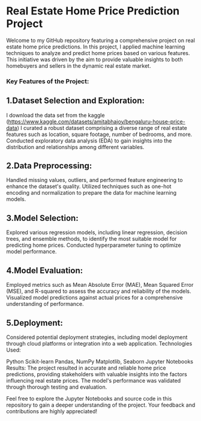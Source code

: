 # Real Estate Home Price Prediction Project

Welcome to my GitHub repository featuring a comprehensive project on real estate home price predictions. In this project, I applied machine learning techniques to analyze and predict home prices based on various features. This initiative was driven by the aim to provide valuable insights to both homebuyers and sellers in the dynamic real estate market.

### Key Features of the Project:

## 1.Dataset Selection and Exploration:

I download the data set from the kaggle (https://www.kaggle.com/datasets/amitabhajoy/bengaluru-house-price-data)
I curated a robust dataset comprising a diverse range of real estate features such as location, square footage, number of bedrooms, and more.
Conducted exploratory data analysis (EDA) to gain insights into the distribution and relationships among different variables.
## 2.Data Preprocessing:

Handled missing values, outliers, and performed feature engineering to enhance the dataset's quality.
Utilized techniques such as one-hot encoding and normalization to prepare the data for machine learning models.
## 3.Model Selection:

Explored various regression models, including linear regression, decision trees, and ensemble methods, to identify the most suitable model for predicting home prices.
Conducted hyperparameter tuning to optimize model performance.
## 4.Model Evaluation:

Employed metrics such as Mean Absolute Error (MAE), Mean Squared Error (MSE), and R-squared to assess the accuracy and reliability of the models.
Visualized model predictions against actual prices for a comprehensive understanding of performance.
## 5.Deployment:

Considered potential deployment strategies, including model deployment through cloud platforms or integration into a web application.
Technologies Used:

Python
Scikit-learn
Pandas, NumPy
Matplotlib, Seaborn
Jupyter Notebooks
Results:
The project resulted in accurate and reliable home price predictions, providing stakeholders with valuable insights into the factors influencing real estate prices. The model's performance was validated through thorough testing and evaluation.

Feel free to explore the Jupyter Notebooks and source code in this repository to gain a deeper understanding of the project. Your feedback and contributions are highly appreciated!
